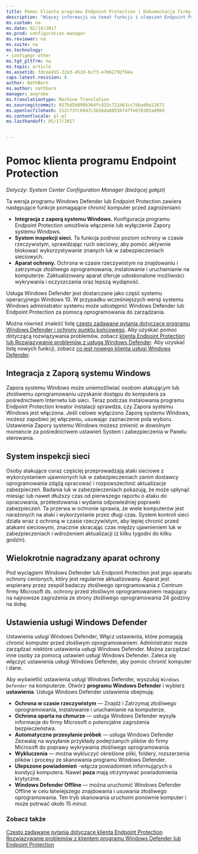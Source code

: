 ```yaml
---
title: Pomoc klienta programu Endpoint Protection | Dokumentacja firmy Microsoft
description: "Więcej informacji na temat funkcji i ulepszeń Endpoint Protection pomagające lepiej chronić komputer przed zagrożeniami."
ms.custom: na
ms.date: 02/14/2017
ms.prod: configuration-manager
ms.reviewer: na
ms.suite: na
ms.technology:
- configmgr-other
ms.tgt_pltfrm: na
ms.topic: article
ms.assetid: fdcee455-22e3-451d-bcf3-e7b62792f04a
caps.latest.revision: 6
author: NathBarn
ms.author: nathbarn
manager: angrobe
ms.translationtype: Machine Translation
ms.sourcegitcommit: 017bd5b899b364fc832c721d63cc7dbad0a11671
ms.openlocfilehash: 212c73fcb947c3b56da6055bf47fe078301ad90d
ms.contentlocale: pl-pl
ms.lasthandoff: 05/17/2017


---
```

# <a name="endpoint-protection-client-help"></a>Pomoc klienta programu Endpoint Protection

*Dotyczy: System Center Configuration Manager (bieżącej gałęzi)*


Ta wersja programu Windows Defender lub Endpoint Protection zawiera następujące funkcje pomagające chronić komputer przed zagrożeniami:  

-   **Integracja z zaporą systemu Windows.** Konfiguracja programu Endpoint Protection umożliwia włączenie lub wyłączenie Zapory systemu Windows.  
-   **System inspekcji sieci.** Ta funkcja podnosi poziom ochrony w czasie rzeczywistym, sprawdzając ruch sieciowy, aby pomóc aktywnie blokować wykorzystywanie znanych luk w zabezpieczeniach sieciowych.  
-   **Aparat ochrony.** Ochrona w czasie rzeczywistym na znajdowaniu i zatrzymuje złośliwego oprogramowania, instalowanie i uruchamianie na komputerze. Zaktualizowany aparat oferuje udoskonalone możliwości wykrywania i oczyszczania oraz lepszą wydajność.  

Usługa Windows Defender jest dostarczane jako część systemu operacyjnego Windows 10.  W przypadku wcześniejszych wersji systemu Windows administrator systemu może udostępnić Windows Defender lub Endpoint Protection za pomocą oprogramowania do zarządzania.

Można również znaleźć listę [często zadawane pytania dotyczące programu Windows Defender i ochrony punktu końcowego](endpoint-protection-client-faq.md). Aby uzyskać pomoc dotyczącą rozwiązywania problemów, zobacz [klienta Endpoint Protection lub Rozwiązywanie problemów z usługą Windows Defender](troubleshoot-endpoint-client.md). Aby uzyskać listę nowych funkcji, zobacz [co jest nowego klienta usługi Windows Defender](https://support.microsoft.com/help/29276/windows-10-whats-new-in-windows-defender).

## <a name="windows-firewall-integration"></a>Integracja z Zaporą systemu Windows  
 Zapora systemu Windows może uniemożliwiać osobom atakującym lub złośliwemu oprogramowaniu uzyskanie dostępu do komputera za pośrednictwem Internetu lub sieci. Teraz podczas instalowania programu Endpoint Protection kreator instalacji sprawdza, czy Zapora systemu Windows jest włączona. Jeśli celowo wyłączono Zaporę systemu Windows, możesz zapobiec jej włączeniu, usuwając zaznaczenie pola wyboru. Ustawienia Zapory systemu Windows możesz zmienić w dowolnym momencie za pośrednictwem ustawień System i zabezpieczenia w Panelu sterowania.  

## <a name="network-inspection-system"></a>System inspekcji sieci  
 Osoby atakujące coraz częściej przeprowadzają ataki sieciowe z wykorzystaniem ujawnionych luk w zabezpieczeniach zanim dostawcy oprogramowania zdążą opracować i rozpowszechnić aktualizacje zabezpieczeń. Badania luk w zabezpieczeniach pokazują, że może upłynąć miesiąc lub nawet dłuższy czas od pierwszego raportu o ataku do opracowania, przetestowania i wydania odpowiedniej poprawki zabezpieczeń. Ta przerwa w ochronie sprawia, że wiele komputerów jest narażonych na ataki i wykorzystanie przez długi czas. System kontroli sieci działa wraz z ochroną w czasie rzeczywistym, aby lepiej chronić przed atakami sieciowymi, znacznie skracając czas między ujawnieniem luk w zabezpieczeniach i wdrożeniem aktualizacji (z kilku tygodni do kilku godzin).  

## <a name="award-winning-protection-engine"></a>Wielokrotnie nagradzany aparat ochrony  
 Pod wyciągiem Windows Defender lub Endpoint Protection jest jego aparatu ochrony cenionych, który jest regularnie aktualizowany. Aparat jest wspierany przez zespół badaczy złośliwego oprogramowania z Centrum firmy Microsoft ds. ochrony przed złośliwym oprogramowaniem reagujący na najnowsze zagrożenia ze strony złośliwego oprogramowania 24 godziny na dobę.  

## <a name="windows-defender-settings"></a>Ustawienia usługi Windows Defender
Ustawienia usługi Windows Defender, Włącz ustawienia, które pomagają chronić komputer przed złośliwym oprogramowaniem. Administrator może zarządzać niektóre ustawienia usługi Windows Defender. Można zarządzać inne osoby za pomocą ustawień usługi Windows Defender. Zaleca się włączyć ustawienia usługi Windows Defender, aby pomóc chronić komputer i dane.

Aby wyświetlić ustawienia usługi Windows Defender, wyszukaj `Windows Defender` na komputerze. Otwórz **programu Windows Defender** i wybierz **ustawienia**. Usługa Windows Defender ustawienia obejmują:
- **Ochrona w czasie rzeczywistym** — Znajdź i Zatrzymaj złośliwego oprogramowania, instalowanie i uruchamianie na komputerze.
- **Ochrona oparta na chmurze** — usługa Windows Defender wysyła informacje do firmy Microsoft o potencjalne zagrożenia bezpieczeństwa.
- **Automatyczne przesyłanie próbek** — usługa Windows Defender Zezwalaj na wysyłanie przykłady podejrzanych plików do firmy Microsoft do poprawy wykrywania złośliwego oprogramowania.
- **Wykluczenia** — można wykluczyć określone pliki, foldery, rozszerzenia plików i procesy ze skanowania programu Windows Defender.
- **Ulepszone powiadomień** -włącza powiadomień informujących o kondycji komputera. Nawet **poza** mają otrzymywać powiadomienia krytyczne.
- **Windows Defender Offline** — można uruchomić Windows Defender Offline w celu łatwiejszego znajdowania i usuwania złośliwego oprogramowania. Ten tryb skanowania uruchomi ponownie komputer i może potrwać około 15 minut.

### <a name="see-also"></a>Zobacz także  
 [Często zadawane pytania dotyczące klienta Endpoint Protection](endpoint-protection-client-faq.md)   
 [Rozwiązywanie problemów z klientem programu Windows Defender lub Endpoint Protection](troubleshoot-endpoint-client.md)

